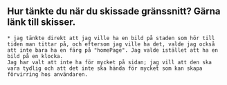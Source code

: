 ## Hur tänkte du när du skissade gränssnitt? Gärna länk till skisser.

    * jag tänkte direkt att jag ville ha en bild på staden som hör till tiden man tittar på, och eftersom jag ville ha det, valde jag också att inte bara ha en färg på "homePage". Jag valde istället att ha en bild på en klocka.
    Jag har valt att inte ha för mycket på sidan; jag vill att den ska vara tydlig och att det inte ska hända för mycket som kan skapa förvirring hos användaren.
